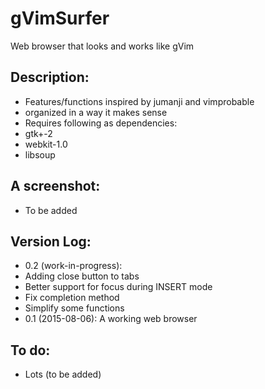 gVimSurfer
==========
Web browser that looks and works like gVim

Description:
------------
  - Features/functions inspired by jumanji and vimprobable
  - organized in a way it makes sense
  - Requires following as dependencies:
   - gtk+-2
   - webkit-1.0
   - libsoup 

A screenshot:
-------------
  - To be added

Version Log:
------------
  - 0.2 (work-in-progress):
   - Adding close button to tabs
   - Better support for focus during INSERT mode
   - Fix completion method
   - Simplify some functions
  - 0.1 (2015-08-06): A working web browser

To do:
------
  - Lots (to be added)

